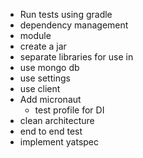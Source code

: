 - Run tests using gradle
- dependency management
- module
- create a jar
- separate libraries for use in 
- use mongo db
- use settings
- use client
- Add micronaut
    - test profile for DI
- clean architecture
- end to end test
- implement yatspec